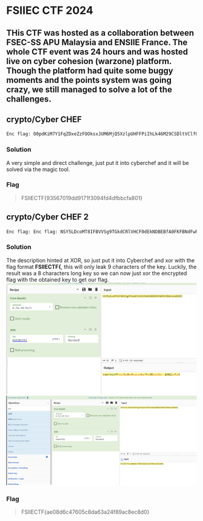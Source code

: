FSIIEC CTF 2024 
=====

THis CTF was hosted as a collaboration between FSEC-SS APU Malaysia and ENSIIE France. The whole CTF event was 24 hours and was hosted live on cyber cohesion (warzone) platform. Though the platform had quite some buggy moments and the points system was going crazy, we still managed to solve a lot of the challenges.
---

## crypto/Cyber CHEF

```txt
Enc flag: O0pdKiM7Y1FqZDxeZzFOOksxJUM6MjQ5XzlpUHFFPiIhLk46M29CSDltVClfOi5KSyc6LkozIT1gJGNHPiY/XGI5Z2hIMg==
```

### Solution
A very simple and direct challenge, just put it into cyberchef and it will be solved via the magic tool. 

### Flag
> FSIIECTF{93567019dd9171f3094fd4dfbbcfa801}

## crypto/Cyber CHEF 2

```txt
Enc flag: Enc flag: NSY5LDcoMT8IFBVVSg9TGkdCRlVHCF0dEkNDBEBfA0FKFBNdFwhdHUMI
```

### Solution 
The description hinted at XOR, so just put it into Cyberchef and xor with the flag format **FSIIECTF{**, this will only leak 9 characters of the key. Luckily, the result was a 8 characters long key so we can now just xor the encrypted flag with the obtained key to get our flag. 
![xor with flag format](cyberchef2_1.png)
![xor with key](cyberchef2_2.png)

### Flag
> FSIIECTF{ae08d6c47605c8da63a24f89ac8ec8d0}

